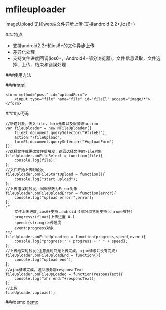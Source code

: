 mfileuploader
=============

imageUpload
无线web端文件异步上传(支持android 2.2+,ios6+)

###特点
* 支持android2.2+和ios6+的文件异步上传
* 差异化处理
* 支持文件进度回调(ios6+，Android4+部分浏览器)，文件信息读取，文件选择、上传、结束和错误处理

###使用方法

####html

    <form method="post" id="uploadForm">
        <input type="file" name="file" id="fileEl" accept="image/*">
    </form>
    
    
####js代码

    //新建对象，传入file，form元素以及服务端action
    var fileUploader = new MFileUploader({
        fileEl:document.querySelector("#fileEl"),
        action:"/fileUpload",
        formEl:document.querySelector("#uploadForm")
    });
    //选择文件或更改文件后触发，返回选择文件的File对象
    fileUploader.onFileSelect = function(file){
        console.log(file);
    };
    //文件开始上传时触发
    fileUploader.onFileStartUpload = function(){
        console.log("start upload");
    };
    //上传错误时触发，回调参数为Error对象
    fileUploader.onFileUploadError = function(error){
        console.log("upload error:",error);
    };
    /*
        文件上传进度,ios6+支持,android 4部分浏览器支持(chrome支持)
        progress:(float)上传进度 0-1
        speed:(string)上传速度
        event:progress对象
    **/
    fileUploader.onFileUploading = function(progress,speed,event){
        console.log("progress:" + progress + " " + speed);
    };
    //上传结束时触发(注意此时只是上传完成，ajax请求并没有完成)
    fileUploader.onFileUploadEnd = function(){
        console.log("upload end");
    };
    //ajax请求完成，返回服务端responseText
    fileUploader.onFileUpLoaded = function(responsText){
        console.log("xhr end:"+responsText);
    };
    //上传
    fileUploader.upload();
    
###demo
<a href="http://cnalpha.duapp.com/" target="_blank">demo</a>
